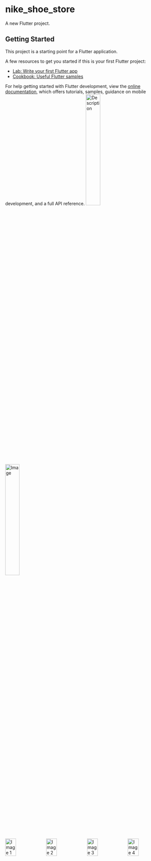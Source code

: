 # nike_shoe_store

A new Flutter project.

## Getting Started

This project is a starting point for a Flutter application.

A few resources to get you started if this is your first Flutter project:

- [Lab: Write your first Flutter app](https://docs.flutter.dev/get-started/codelab)
- [Cookbook: Useful Flutter samples](https://docs.flutter.dev/cookbook)

For help getting started with Flutter development, view the
[online documentation](https://docs.flutter.dev/), which offers tutorials,
samples, guidance on mobile development, and a full API reference.
<img src="https://github.com/user-attachments/assets/843cac39-f1c1-48bd-b88b-5c0da7bf9304" alt="Description" width="30%" />
<img src="https://github.com/user-attachments/assets/319d298e-d89c-4994-85a7-cf087fd728a2" alt="Image" width="30%" />

<div style="display: flex; gap: 15px; flex-wrap: nowrap; justify-content: center; align-items: center;">
  <img src="https://github.com/user-attachments/assets/3340b15f-8de4-4bfd-b474-30379d90bca0" alt="Image 1" width="30%" />
  <img src="https://github.com/user-attachments/assets/4c5bda73-c5b8-4807-8f8a-23f02bd9f8c1" alt="Image 2" width="30%" />
  <img src="https://github.com/user-attachments/assets/57efc7a2-8455-4b83-9379-bf60bbb99fe3" alt="Image 3" width="30%" />
  <img src="https://github.com/user-attachments/assets/3aff49c3-70e6-41c2-871a-9a665bd5dbf9" alt="Image 4" width="30%" />
</div>
